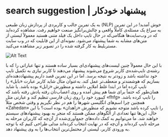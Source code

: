 # search suggestion | پیشنهاد خودکار
به یک تمرین جالب و کاربردی از پردازش زبان طبیعی (NLP) خوش آمدید! در این تمرین به سراغ یک مسئله‌ی کاملاً واقعی و چالش‌برانگیز صنعت خواهیم رفت. مشاهده کرده‌اید که در وب‌سایت‌ها هنگامی‌که در حال تایپ داخل یک فیلد متنی هستید معمولاً لیستی از متن‌های مشابه به شما پیشنهاد می‌شود. نمونه‌ای از این قابلیت که در وب سایت مستربلیط به کار گرفته شده را در تصویر زیر مشاهده می‌کنید.


![Alt Text](../data/screenshot.png)


با این حال معمولاً چنین لیست‌های پیشنهادی‌ای بسیار ساده هستند و تنها عباراتی را که با رشته‌ی تایپ‌شده‌ی کاربر شروع می‌شوند پیشنهاد می‌دهند تا کاربر نیازی به تکمیل تایپ خود نداشته باشد و زودتر به نتیجه برسد. اما در این تمرین قصد داریم پیشنهاددهنده‌ای بسازیم که هوشمندتر و منعطف‌تر عمل کند. به‌عنوان مثال شاید کاربر عبارت «بابل» را تایپ کرده اما در ابتدا غلط املایی داشته و منظورش «زابل» بوده باشد.  یا شاید همان‌طور که حتماً برای شما هم پیش آمده و روی اعصاب‌تان رفته یادش رفته باشد که کیبورد خود را روی زبان فارسی تنظیم کند و عبارتی مثل «fhfg» را تایپ کرده باشد. همچنین چرا اسم‌های انگلیسی شهرها را هم در نظر نگیریم و وقتی شخص مثلاً «Zahedan» را تایپ کرده باشد متوجه نشویم که منظورش «زاهدان» بوده است؟ با این حال، این‌ها تنها تعدادی از الگوهای ممکن هستند که منجر به بهبود پیشنهادهای سیستم خواهند شد. ما می‌توانیم به کمک داده‌های جمع‌آوری‌شده از آن‌چه که کاربران مرحله به مرحله تایپ کرده‌اند و آن‌چه که در نهایت انتخاب کرده‌اند مدلی طراحی کنیم که با توجه به ورودی کاربر، لیستی از محتمل‌ترین انتخاب‌ها را به وی پیشنهاد دهد.



